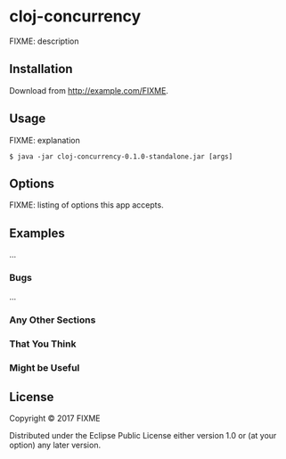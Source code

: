 # cloj-concurrency

FIXME: description

## Installation

Download from http://example.com/FIXME.

## Usage

FIXME: explanation

    $ java -jar cloj-concurrency-0.1.0-standalone.jar [args]

## Options

FIXME: listing of options this app accepts.

## Examples

...

### Bugs

...

### Any Other Sections
### That You Think
### Might be Useful

## License

Copyright © 2017 FIXME

Distributed under the Eclipse Public License either version 1.0 or (at
your option) any later version.
